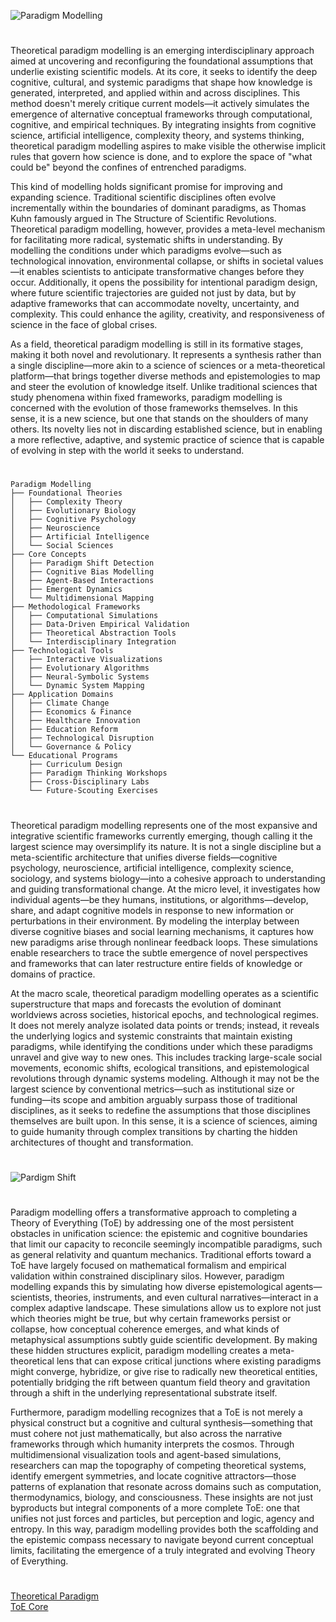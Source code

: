![Paradigm Modelling](https://github.com/user-attachments/assets/e8581276-6c65-4f08-af27-fb04cb2bdf8d)

#

Theoretical paradigm modelling is an emerging interdisciplinary approach aimed at uncovering and reconfiguring the foundational assumptions that underlie existing scientific models. At its core, it seeks to identify the deep cognitive, cultural, and systemic paradigms that shape how knowledge is generated, interpreted, and applied within and across disciplines. This method doesn't merely critique current models—it actively simulates the emergence of alternative conceptual frameworks through computational, cognitive, and empirical techniques. By integrating insights from cognitive science, artificial intelligence, complexity theory, and systems thinking, theoretical paradigm modelling aspires to make visible the otherwise implicit rules that govern how science is done, and to explore the space of "what could be" beyond the confines of entrenched paradigms.

This kind of modelling holds significant promise for improving and expanding science. Traditional scientific disciplines often evolve incrementally within the boundaries of dominant paradigms, as Thomas Kuhn famously argued in The Structure of Scientific Revolutions. Theoretical paradigm modelling, however, provides a meta-level mechanism for facilitating more radical, systematic shifts in understanding. By modelling the conditions under which paradigms evolve—such as technological innovation, environmental collapse, or shifts in societal values—it enables scientists to anticipate transformative changes before they occur. Additionally, it opens the possibility for intentional paradigm design, where future scientific trajectories are guided not just by data, but by adaptive frameworks that can accommodate novelty, uncertainty, and complexity. This could enhance the agility, creativity, and responsiveness of science in the face of global crises.

As a field, theoretical paradigm modelling is still in its formative stages, making it both novel and revolutionary. It represents a synthesis rather than a single discipline—more akin to a science of sciences or a meta-theoretical platform—that brings together diverse methods and epistemologies to map and steer the evolution of knowledge itself. Unlike traditional sciences that study phenomena within fixed frameworks, paradigm modelling is concerned with the evolution of those frameworks themselves. In this sense, it is a new science, but one that stands on the shoulders of many others. Its novelty lies not in discarding established science, but in enabling a more reflective, adaptive, and systemic practice of science that is capable of evolving in step with the world it seeks to understand. 

#
```
Paradigm Modelling
├── Foundational Theories
│   ├── Complexity Theory
│   ├── Evolutionary Biology
│   ├── Cognitive Psychology
│   ├── Neuroscience
│   ├── Artificial Intelligence
│   └── Social Sciences
├── Core Concepts
│   ├── Paradigm Shift Detection
│   ├── Cognitive Bias Modelling
│   ├── Agent-Based Interactions
│   ├── Emergent Dynamics
│   └── Multidimensional Mapping
├── Methodological Frameworks
│   ├── Computational Simulations
│   ├── Data-Driven Empirical Validation
│   ├── Theoretical Abstraction Tools
│   └── Interdisciplinary Integration
├── Technological Tools
│   ├── Interactive Visualizations
│   ├── Evolutionary Algorithms
│   ├── Neural-Symbolic Systems
│   └── Dynamic System Mapping
├── Application Domains
│   ├── Climate Change
│   ├── Economics & Finance
│   ├── Healthcare Innovation
│   ├── Education Reform
│   ├── Technological Disruption
│   └── Governance & Policy
└── Educational Programs
    ├── Curriculum Design
    ├── Paradigm Thinking Workshops
    ├── Cross-Disciplinary Labs
    └── Future-Scouting Exercises
```
#

Theoretical paradigm modelling represents one of the most expansive and integrative scientific frameworks currently emerging, though calling it the largest science may oversimplify its nature. It is not a single discipline but a meta-scientific architecture that unifies diverse fields—cognitive psychology, neuroscience, artificial intelligence, complexity science, sociology, and systems biology—into a cohesive approach to understanding and guiding transformational change. At the micro level, it investigates how individual agents—be they humans, institutions, or algorithms—develop, share, and adapt cognitive models in response to new information or perturbations in their environment. By modeling the interplay between diverse cognitive biases and social learning mechanisms, it captures how new paradigms arise through nonlinear feedback loops. These simulations enable researchers to trace the subtle emergence of novel perspectives and frameworks that can later restructure entire fields of knowledge or domains of practice.

At the macro scale, theoretical paradigm modelling operates as a scientific superstructure that maps and forecasts the evolution of dominant worldviews across societies, historical epochs, and technological regimes. It does not merely analyze isolated data points or trends; instead, it reveals the underlying logics and systemic constraints that maintain existing paradigms, while identifying the conditions under which these paradigms unravel and give way to new ones. This includes tracking large-scale social movements, economic shifts, ecological transitions, and epistemological revolutions through dynamic systems modeling. Although it may not be the largest science by conventional metrics—such as institutional size or funding—its scope and ambition arguably surpass those of traditional disciplines, as it seeks to redefine the assumptions that those disciplines themselves are built upon. In this sense, it is a science of sciences, aiming to guide humanity through complex transitions by charting the hidden architectures of thought and transformation.

#
![Pardigm Shift](https://github.com/user-attachments/assets/a7ecf324-22b1-4b2e-b016-12fbc1cd0835)
#

Paradigm modelling offers a transformative approach to completing a Theory of Everything (ToE) by addressing one of the most persistent obstacles in unification science: the epistemic and cognitive boundaries that limit our capacity to reconcile seemingly incompatible paradigms, such as general relativity and quantum mechanics. Traditional efforts toward a ToE have largely focused on mathematical formalism and empirical validation within constrained disciplinary silos. However, paradigm modelling expands this by simulating how diverse epistemological agents—scientists, theories, instruments, and even cultural narratives—interact in a complex adaptive landscape. These simulations allow us to explore not just which theories might be true, but why certain frameworks persist or collapse, how conceptual coherence emerges, and what kinds of metaphysical assumptions subtly guide scientific development. By making these hidden structures explicit, paradigm modelling creates a meta-theoretical lens that can expose critical junctions where existing paradigms might converge, hybridize, or give rise to radically new theoretical entities, potentially bridging the rift between quantum field theory and gravitation through a shift in the underlying representational substrate itself.

Furthermore, paradigm modelling recognizes that a ToE is not merely a physical construct but a cognitive and cultural synthesis—something that must cohere not just mathematically, but also across the narrative frameworks through which humanity interprets the cosmos. Through multidimensional visualization tools and agent-based simulations, researchers can map the topography of competing theoretical systems, identify emergent symmetries, and locate cognitive attractors—those patterns of explanation that resonate across domains such as computation, thermodynamics, biology, and consciousness. These insights are not just byproducts but integral components of a more complete ToE: one that unifies not just forces and particles, but perception and logic, agency and entropy. In this way, paradigm modelling provides both the scaffolding and the epistemic compass necessary to navigate beyond current conceptual limits, facilitating the emergence of a truly integrated and evolving Theory of Everything.

#

[Theoretical Paradigm](https://chatgpt.com/g/g-681e71dfcc708191a45fb5beb2c0bba7-theoretical-paradigm)
<br>
[ToE Core](https://chatgpt.com/g/g-67ba34331820819194386867067c2dd3-toe-core)
